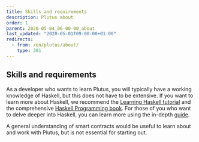 ```yaml
---
title: Skills and requirements
description: Plutus about
order: 1
parent: 2020-05-04_06-00-00_about
last_updated: "2020-05-01T09:00:00+01:00"
redirects:
  - from: /en/plutus/about/
    type: 301
---
```

## Skills and requirements

As a developer who wants to learn Plutus, you will typically have a working knowledge of Haskell, but this does not have to be extensive. If you want to learn more about Haskell, we recommend the [Learning Haskell tutorial](http://tutorial.learninghaskell.com) and the comprehensive [Haskell Programming book](http://haskellbook.com). For those of you who want to delve deeper into Haskell, you can learn more using the in-depth [guide](http://learnyouahaskell.com). 

A general understanding of smart contracts would be useful to learn about and work with Plutus, but is not essential for starting out.
